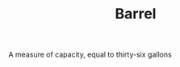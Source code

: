 ---
title: Barrel
letter: B
permalink: "/definitions/barrel.html"
body: A measure of capacity, equal to thirty-six gallons
published_at: '2018-07-07'
source: Black's Law Dictionary
layout: post
---